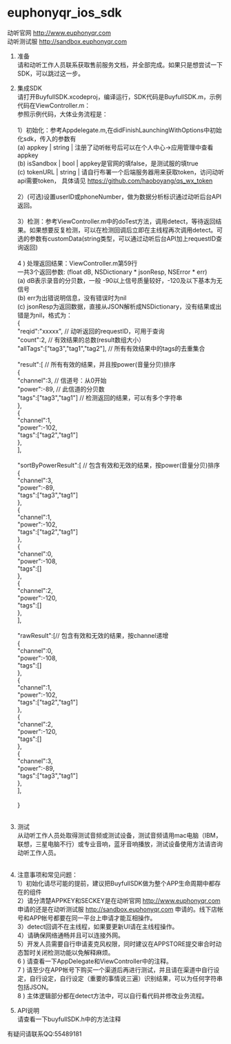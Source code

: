 # euphonyqr_ios_sdk

动听官网 http://www.euphonyqr.com</br>
动听测试服 http://sandbox.euphonyqr.com</br>

1. 准备</br>
  请和动听工作人员联系获取售前服务文档，并全部完成。如果只是想尝试一下SDK，可以跳过这一步。
2. 集成SDK</br>
  请打开BuyfullSDK.xcodeproj，编译运行，SDK代码是BuyfullSDK.m，示例代码在ViewController.m：</br>
  参照示例代码，大体业务流程是：</br></br>
  1）初始化：参考Appdelegate.m,在didFinishLaunchingWithOptions中初始化sdk，传入的参数有</br>
  (a) appkey | string | 注册了动听帐号后可以在个人中心->应用管理中查看appkey</br>
  (b) isSandbox | bool | appkey是官网的填false，是测试服的填true</br>
  (c) tokenURL | string | 请自行布署一个后端服务器用来获取token，访问动听api需要token， 具体请见 https://github.com/haoboyang/qs_wx_token</br></br>
  2）(可选)设置userID或phoneNumber，做为数据分析标识通过动听后台API返回。</br></br>
  3）检测：参考ViewController.m中的doTest方法，调用detect，等待返回结果。如果想要反复检测，可以在检测回调后立即在主线程再次调用detect。可选的参数有customData(string类型，可以通过动听后台API加上requestID查询返回)</br></br>
  4 ) 处理返回结果：ViewController.m第59行 </br> 
    一共3个返回参数: (float dB, NSDictionary * jsonResp, NSError * err)</br>
    (a) dB表示录音的分贝数，一般 -90以上信号质量较好，-120及以下基本为无信号</br>
    (b) err为出错说明信息，没有错误时为nil</br>
    (c) jsonResp为返回数据，直接从JSON解析成NSDictionary，没有结果或出错是为nil，格式为：</br>
    {</br>
        "reqid":"xxxxx", // 动听返回的requestID，可用于查询</br>
        "count":2, // 有效结果的总数(result数组大小）</br>
        "allTags":["tag3","tag1","tag2"], // 所有有效结果中的tags的去重集合</br></br>
        "result":[ // 所有有效的结果，并且按power(音量分贝)排序</br>
            {</br>
                "channel":3, // 信道号：从0开始</br>
                "power":-89, // 此信道的分贝数</br>
                "tags":["tag3","tag1"] // 检测返回的结果，可以有多个字符串</br>
            },</br>
            {</br>
                "channel":1,</br>
                "power":-102,</br>
                "tags":["tag2","tag1"]</br>
            },</br>
        ],</br></br>
        "sortByPowerResult":[ // 包含有效和无效的结果，按power(音量分贝)排序</br>
            {</br>
                "channel":3,</br>
                "power":-89,</br>
                "tags":["tag3","tag1"]</br>
            },</br>
            {</br>
                "channel":1,</br>
                "power":-102,</br>
                "tags":["tag2","tag1"]</br>
            },</br>
            {</br>
                "channel":0,</br>
                "power":-108,</br>
                "tags":[]</br>
            },</br>
            {</br>
                "channel":2,</br>
                "power":-120,</br>
                "tags":[]</br>
            },</br>
        ],</br></br>
        "rawResult":[// 包含有效和无效的结果，按channel递增</br>
            {</br>
                "channel":0,</br>
                "power":-108,</br>
                "tags":[]</br>
            },</br>
            {</br>
                "channel":1,</br>
                "power":-102,</br>
                "tags":["tag2","tag1"]</br>
            },</br>
            {</br>
                "channel":2,</br>
                "power":-120,</br>
                "tags":[]</br>
            },</br>
            {</br>
                "channel":3,</br>
                "power":-89,</br>
                "tags":["tag3","tag1"]</br>
            },</br>
        ],</br></br>
    }</br></br>

3. 测试</br>
  从动听工作人员处取得测试音频或测试设备，测试音频请用mac电脑（IBM，联想，三星电脑不行）或专业音响，蓝牙音响播放，测试设备使用方法请咨询动听工作人员。</br></br>
4. 注意事项和常见问题：</br>
  1）初始化请尽可能的提前，建议把BuyfullSDK做为整个APP生命周期中都存在的组件</br>
  2）请分清楚APPKEY和SECKEY是在动听官网 http://www.euphonyqr.com 申请的还是在动听测试服 http://sandbox.euphonyqr.com 申请的。线下店帐号和APP帐号都要在同一平台上申请才能互相操作。</br>
  3）detect回调不在主线程，如果要更新UI请在主线程操作。</br>
  4）请确保网络通畅并且可以连接外网。</br>
  5）开发人员需要自行申请麦克风权限，同时建议在APPSTORE提交审合时动态暂时关闭检测功能以免解释麻烦。</br>
  6 ) 请查看一下AppDelegate和ViewController中的注释。</br>
  7 ) 请至少在APP帐号下购买一个渠道后再进行测试，并且请在渠道中自行设定，自行设定，自行设定（重要的事情说三遍）识别结果，可以为任何字符串包括JSON。</br>
  8 ) 主体逻辑部分都在detect方法中，可以自行看代码并修改业务流程。</br>
  
5. API说明</br>
  请查看一下buyfullSDK.h中的方法注释
  
  
  有疑问请联系QQ:55489181